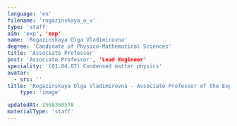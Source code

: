 ```yaml
---
language: 'en'
filename: 'rogazinskaya_o_v'
type: 'staff'
aim: 'exp', 'exp'
name: 'Rogazinskaya Olga Vladimirovna'
degree: 'Candidate of Physico-Mathematical Sciences'
title: 'Associate Professor'
post: 'Associate Professor', 'Lead Engineer'
speciality: '(01.04.07) Condensed matter physics'
avatar:
  - src: ''
title: 'Rogazinskaya Olga Vladimirovna - Associate Professor of the Experimental physics Department'
    type: 'image'

updatedAt: 1568360578
materialType: 'staff'
---
```


